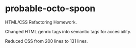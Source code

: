 # probable-octo-spoon
HTML/CSS Refactoring Homework.

Changed HTML genric tags into semantic tags for accesibility. 

Reduced CSS from 200 lines to 131 lines. 

